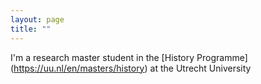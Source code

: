 ```yaml
---
layout: page
title: ""
---
```


I'm a research master student in the [History Programme] (https://uu.nl/en/masters/history) at the Utrecht University
